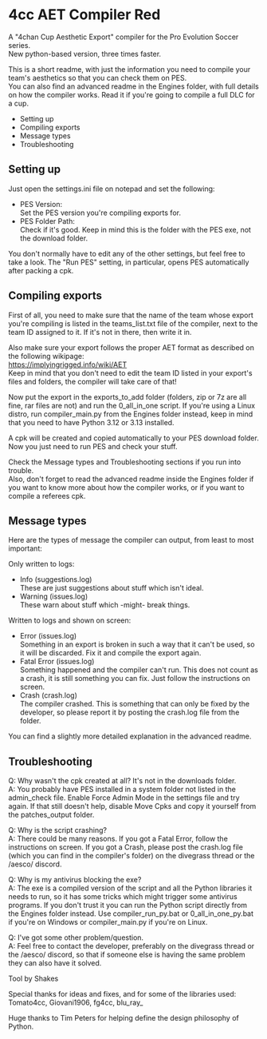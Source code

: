 # 4cc AET Compiler Red
A "4chan Cup Aesthetic Export" compiler for the Pro Evolution Soccer series.  
New python-based version, three times faster.

This is a short readme, with just the information you need to compile your
team's aesthetics so that you can check them on PES.  
You can also find an advanced readme in the Engines folder, with full details on
how the compiler works. Read it if you're going to compile a full DLC for a cup.

- Setting up
- Compiling exports
- Message types
- Troubleshooting


## Setting up

Just open the settings.ini file on notepad and set the following:
- PES Version:  
  Set the PES version you're compiling exports for.
- PES Folder Path:  
  Check if it's good. Keep in mind this is the folder with the PES exe, not the
  download folder.

You don't normally have to edit any of the other settings, but feel free to
take a look. The "Run PES" setting, in particular, opens PES automatically after
packing a cpk.


## Compiling exports

First of all, you need to make sure that the name of the team whose export
you're compiling is listed in the teams_list.txt file of the compiler, next to
the team ID assigned to it. If it's not in there, then write it in.

Also make sure your export follows the proper AET format as described on the
following wikipage:  
https://implyingrigged.info/wiki/AET  
Keep in mind that you don't need to edit the team ID listed in your export's
files and folders, the compiler will take care of that!

Now put the export in the exports_to_add folder (folders, zip or 7z are all
fine, rar files are not) and run the 0_all_in_one script.
If you're using a Linux distro, run compiler_main.py from the Engines folder
instead, keep in mind that you need to have Python 3.12 or 3.13 installed.

A cpk will be created and copied automatically to your PES download folder.  
Now you just need to run PES and check your stuff.

Check the Message types and Troubleshooting sections if you run into trouble.  
Also, don't forget to read the advanced readme inside the Engines folder if you
want to know more about how the compiler works, or if you want to compile a
referees cpk.


## Message types

Here are the types of message the compiler can output, from least to most
important:

Only written to logs:
- Info (suggestions.log)  
  These are just suggestions about stuff which isn't ideal.
- Warning (issues.log)  
  These warn about stuff which -might- break things.

Written to logs and shown on screen:
- Error (issues.log)  
  Something in an export is broken in such a way that it can't be used, so it
  will be discarded. Fix it and compile the export again.
- Fatal Error (issues.log)  
  Something happened and the compiler can't run. This does not count as a crash,
  it is still something you can fix. Just follow the instructions on screen.
- Crash (crash.log)  
  The compiler crashed. This is something that can only be fixed by the
  developer, so please report it by posting the crash.log file from the folder.

You can find a slightly more detailed explanation in the advanced readme.


## Troubleshooting

Q: Why wasn't the cpk created at all? It's not in the downloads folder.  
  A: You probably have PES installed in a system folder not listed in the
  admin_check file. Enable Force Admin Mode in the settings file and try again.
  If that still doesn't help, disable Move Cpks and copy it yourself from the
  patches_output folder.

Q: Why is the script crashing?  
  A: There could be many reasons. If you got a Fatal Error, follow the
  instructions on screen. If you got a Crash, please post the crash.log file
  (which you can find in the compiler's folder) on the divegrass thread or the
  /aesco/ discord.

Q: Why is my antivirus blocking the exe?  
  A: The exe is a compiled version of the script and all the Python libraries
  it needs to run, so it has some tricks which might trigger some antivirus
  programs. If you don't trust it you can run the Python script directly from
  the Engines folder instead. Use compiler_run_py.bat or 0_all_in_one_py.bat if
  you're on Windows or compiler_main.py if you're on Linux.

Q: I've got some other problem/question.  
  A: Feel free to contact the developer, preferably on the divegrass thread or
  the /aesco/ discord, so that if someone else is having the same problem they
  can also have it solved.



Tool by Shakes

Special thanks for ideas and fixes, and for some of the libraries used:  
Tomato4cc, Giovani1906, fg4cc, blu_ray_

Huge thanks to Tim Peters for helping define the design philosophy of Python.
